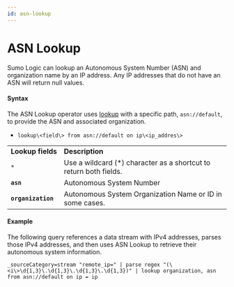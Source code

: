 ```yaml
---
id: asn-lookup
---
```


# ASN Lookup

Sumo Logic can lookup an Autonomous System Number (ASN) and organization
name by an IP address. Any IP addresses that do not have an ASN will
return null values.

#### Syntax

The ASN Lookup operator uses [lookup](lookup-classic.md "lookup") with a
specific path, `asn://default`, to provide the ASN and associated
organization.

* `lookup\<field\> from asn://default on ip\<ip_addres\>`

|                    |                                                                    |
|--------------------|--------------------------------------------------------------------|
| **Lookup fields**  | **Description**                                                    |
| `*`                | Use a wildcard (\*) character as a shortcut to return both fields. |
| **`asn`**          | Autonomous System Number                                           |
| **`organization`** | Autonomous System Organization Name or ID in some cases.           |

#### Example

The following query references a data stream with IPv4 addresses, parses
those IPv4 addresses, and then uses ASN Lookup to retrieve their
autonomous system information. 

`_sourceCategory=stream "remote_ip=" | parse regex "(\<i\>\d{1,3}\.\d{1,3}\.\d{1,3}\.\d{1,3})" | lookup organization, asn from asn://default on ip = ip`
